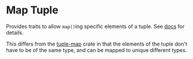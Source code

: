 # Map Tuple

Provides traits to allow `map()`ing specific elements of a tuple. See
[docs](https://crates.io/crates/map_tuple) for details.

This differs from the [tuple-map](https://crates.io/crates/tuple_map) crate in
that the elements of the tuple don't have to be of the
same type, and can be mapped to unique different types.
